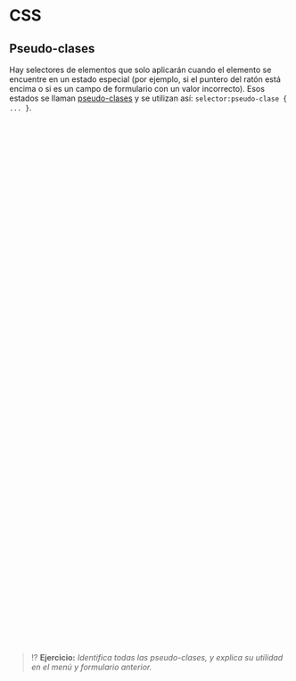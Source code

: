 # CSS
## Pseudo-clases

Hay selectores de elementos que solo aplicarán cuando el elemento se encuentre en un estado especial (por ejemplo, si el puntero del ratón está encima o si es un campo de formulario con un valor incorrecto). Esos estados se llaman [pseudo-clases](https://developer.mozilla.org/en-US/docs/Web/CSS/Pseudo-classes) y se utilizan así: `selector:pseudo-clase { ... }`.

<div class="codepen" data-prefill data-height="450" data-default-tab="css,result" data-theme-id="light" data-editable="true" style="opacity:0">
  <pre data-lang="html">
&lt;nav>
 &lt;a href="#menu1">Menú 1&lt;/a>
 &lt;a href="#menu2">Menú 2&lt;/a>
&lt;/nav>
&lt;section id="menu1">
&lt;p>Este es el contenido del Menú 1 que solo aparece cuando el ID de este elemento está seleccionado como fragmento en la URL. Para cambiar el fragmento de la URL se utilizan enlaces internos con apariencia de botón.&lt;/p>
&lt;/section>
&lt;section id="menu2">
&lt;form>
 &lt;fieldset>
  &lt;legend>Contacto&lt;/legend>
  &lt;p>
   &lt;label for="name_id">Nombre:&lt;/label>&lt;br>
   &lt;input type="text" name="name" id="name_id" required>
  &lt;/p>
  &lt;p>
   &lt;label for="email_id">Email:&lt;/label>&lt;br>
   &lt;input type="email" name="email" id="email_id">
  &lt;/p>
 &lt;/fieldset>
 &lt;fieldset>
  &lt;input type="submit" value="Enviar">
 &lt;/fieldset>
&lt;/form>
&lt;/section></pre>
  <pre data-lang="css">a:hover {
	background-color: #0069d9;
}
#menu1:target, #menu2:target {
  display: block;
}
#menu1, #menu2 {
  display: none;
  padding: 20px;
}
input:user-invalid {
  border: 2px solid red;
  box-shadow: 0 0 2px red;
  outline: red;
}
input[type="text"]:valid {
  border: 2px solid green;
  box-shadow: 0 0 2px green;
  outline: green;
}
nav {
  padding-top: 15px;
  width: 100%;
  text-align: center;
}
a {
  font-family: sans-serif;
  color: white;
  background-color: #007bff;
  padding: 7px 12px;
  border-radius: 5px;
  text-decoration: none;
}</pre></div>

> ⁉️ **Ejercicio:** _Identifica todas las pseudo-clases, y explica su utilidad en el menú y formulario anterior._
